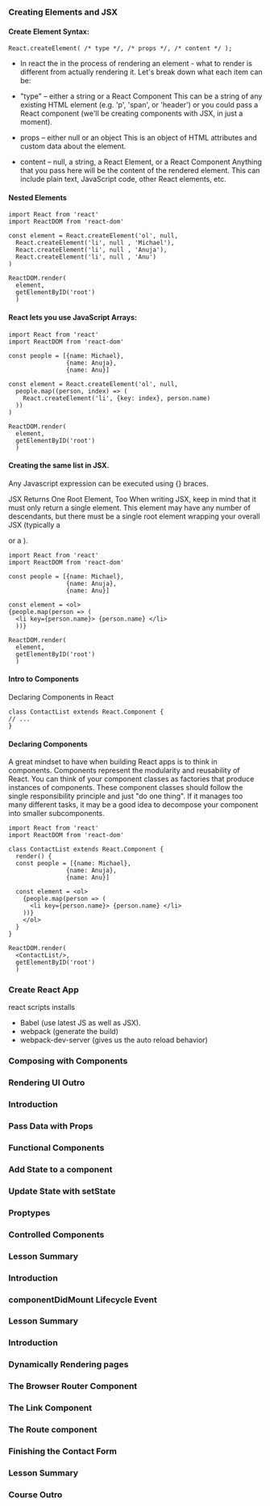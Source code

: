 ### Creating Elements and JSX

#### Create Element Syntax:
```
React.createElement( /* type */, /* props */, /* content */ );
```
- In react the in the process of rendering an element - what to render is different from actually rendering it.
Let's break down what each item can be:

 - "type" – either a string or a React Component
    This can be a string of any existing HTML element (e.g. 'p', 'span', or 'header') or you could pass a React component (we'll be creating components with JSX, in just a moment).

 - props – either null or an object
    This is an object of HTML attributes and custom data about the element.

 - content – null, a string, a React Element, or a React Component
    Anything that you pass here will be the content of the rendered element. This can include plain text, JavaScript code, other React elements, etc.

#### Nested Elements
```
import React from 'react'
import ReactDOM from 'react-dom'

const element = React.createElement('ol', null,
  React.createElement('li', null , 'Michael'),
  React.createElement('li', null , 'Anuja'),
  React.createElement('li', null , 'Anu')
)

ReactDOM.render(
  element,
  getElementByID('root')
  )
```


#### React lets you use JavaScript Arrays:

```
import React from 'react'
import ReactDOM from 'react-dom'

const people = [{name: Michael},
                {name: Anuja},
                {name: Anu}]

const element = React.createElement('ol', null,
  people.map((person, index) => (
    React.createElement('li', {key: index}, person.name)
  ))
)

ReactDOM.render(
  element,
  getElementByID('root')
  )
```

#### Creating the same list in JSX.

Any Javascript expression can be executed using {} braces.

JSX Returns One Root Element, Too
When writing JSX, keep in mind that it must only return a single element. This element may have any number of descendants, but there must be a single root element wrapping your overall JSX (typically a <div> or a <span>).

```
import React from 'react'
import ReactDOM from 'react-dom'

const people = [{name: Michael},
                {name: Anuja},
                {name: Anu}]

const element = <ol>
{people.map(person => (
  <li key={person.name}> {person.name} </li>
  ))}

ReactDOM.render(
  element,
  getElementByID('root')
  )
```
#### Intro to Components
Declaring Components in React
```
class ContactList extends React.Component {
// ...
}
```
#### Declaring Components
A great mindset to have when building React apps is to think in components. Components represent the modularity and reusability of React. You can think of your component classes as factories that produce instances of components. These component classes should follow the single responsibility principle and just "do one thing". If it manages too many different tasks, it may be a good idea to decompose your component into smaller subcomponents.
```
import React from 'react'
import ReactDOM from 'react-dom'

class ContactList extends React.Component {
  render() {
  const people = [{name: Michael},
                {name: Anuja},
                {name: Anu}]

  const element = <ol>
    {people.map(person => (
      <li key={person.name}> {person.name} </li>
    ))}
    </ol>
  }
}

ReactDOM.render(
  <ContactList/>,
  getElementByID('root')
  )

```

### Create React App
react scripts installs
 - Babel (use latest JS as well as JSX).
 - webpack (generate the build)
 - webpack-dev-server (gives us the auto reload behavior)


### Composing with Components
### Rendering UI Outro
### Introduction
### Pass Data with Props
### Functional Components
### Add State to a component
### Update State with setState
### Proptypes
### Controlled Components
### Lesson Summary
### Introduction
### componentDidMount Lifecycle Event
### Lesson Summary
### Introduction
### Dynamically Rendering pages
### The Browser Router Component
### The Link Component
### The Route component
### Finishing the Contact Form
### Lesson Summary
### Course Outro